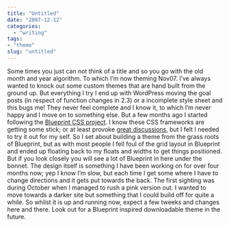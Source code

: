 ```yaml
---
title: "Untitled"
date: "2007-12-12"
categories: 
  - "writing"
tags:
- "theme"
slug: "untitled"
---
```


Some times you just can not think of a title and so you go with the old month and year algorithm. To which I’m now theming Nov07. I’ve always wanted to knock out some custom themes that are hand built from the ground up. But everything I try I end up with WordPress moving the goal posts (in respect of function changes in 2.3) or a incomplete style sheet and this bugs me! They never feel complete and I know it, to which I’m never happy and I move on to something else. But a few months ago I started following the [Blueprint CSS project][1]. I know these CSS frameworks are getting some stick; or at least provoke [great discussions][2], but I felt I needed to try it out for my self. So I set about building a theme from the grass roots of Blueprint, but as with most people I fell foul of the grid layout in Blueprint and ended up floating back to my floats and widths to get things positioned. But if you look closely you will see a lot of Blueprint in here under the bonnet. The design itself is something I have been working on for over four months now; yep I know I’m slow, but each time I get some where I have to change directions and it gets put towards the back. The first sighting was during October when I managed to rush a pink version out. I wanted to move towards a darker site but something that I could build off for quite a while. So whilst it is up and running now, expect a few tweeks and changes here and there. Look out for a Blueprint inspired downloadable theme in the future.

[1]:	https://code.google.com/p/blueprintcss/
[2]:	https://www2.jeffcroft.com/blog/2007/nov/17/whats-not-love-about-css-frameworks/